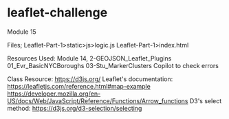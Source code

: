 # leaflet-challenge
Module 15

Files; Leaflet-Part-1>static>js>logic.js 
Leaflet-Part-1>index.html

Resources Used: Module 14, 2-GEOJSON_Leaflet_Plugins
01_Evr_BasicNYCBoroughs
03-Stu_MarkerClusters 
Copilot to check errors

Class Resource: https://d3js.org/ Leaflet's documentation: https://leafletjs.com/reference.html#map-example https://developer.mozilla.org/en-US/docs/Web/JavaScript/Reference/Functions/Arrow_functions D3's select method: https://d3js.org/d3-selection/selecting
